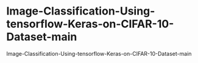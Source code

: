 # Image-Classification-Using-tensorflow-Keras-on-CIFAR-10-Dataset-main
Image-Classification-Using-tensorflow-Keras-on-CIFAR-10-Dataset-main
